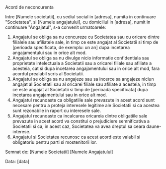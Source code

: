 Acord de neconcurenta

Intre [Numele societatii], cu sediul social in [adresa], numita in continuare "Societatea", si [Numele angajatului], cu domiciliul in [adresa], numit in continuare "Angajatul", s-a convenit urmatoarele:

1. Angajatul se obliga sa nu concureze cu Societatea sau cu oricare dintre filialele sau afiliatele sale, in timp ce este angajat al Societatii si timp de [perioada specificata, de exemplu: un an] dupa incetarea angajamentului sau in orice alt mod.
2. Angajatul se obliga sa nu divulge nicio informatie confidentiala sau proprietate intelectuala a Societatii sau a oricarei filiale sau afiliate a acesteia, cat si dupa incetarea angajamentului sau in orice alt mod, fara acordul prealabil scris al Societatii.
3. Angajatul se obliga sa nu angajeze sau sa incerce sa angajeze niciun angajat al Societatii sau al oricarei filiale sau afiliate a acesteia, in timp ce este angajat al Societatii si timp de [perioada specificata] dupa incetarea angajamentului sau in orice alt mod.
4. Angajatul recunoaste ca obligatiile sale prevazute in acest acord sunt necesare pentru a proteja interesele legitime ale Societatii si ca acestea sunt rezonabile in raport cu interesele sale.
5. Angajatul recunoaste ca incalcarea oricareia dintre obligatiile sale prevazute in acest acord va constitui o prejudiciere semnificativa a Societatii si ca, in acest caz, Societatea va avea dreptul sa ceara daune-interese.
6. Angajatul si Societatea recunosc ca acest acord este valabil si obligatoriu pentru parti si mostenitorii lor.

Semnat de: [Numele Societatii] [Numele Angajatului]

Data: [data]